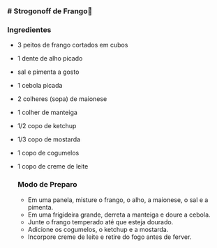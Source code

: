 ### # Strogonoff de Frango:chicken:

### Ingredientes

- 3 peitos de frango cortados em cubos

- 1 dente de alho picado

- sal e pimenta a gosto

- 1 cebola picada

- 2 colheres (sopa) de maionese

- 1 colher de manteiga

- 1/2 copo de ketchup

- 1/3 copo de mostarda

- 1 copo de cogumelos

- 1 copo de creme de leite

  ### Modo de Preparo

  - Em uma panela, misture o frango, o alho, a maionese, o sal e a pimenta.
  - Em uma frigideira grande, derreta a manteiga e doure a cebola.
  - Junte o frango temperado até que esteja dourado.
  - Adicione os cogumelos, o ketchup e a mostarda.
  - Incorpore  creme de leite e retire do fogo antes de ferver.

  